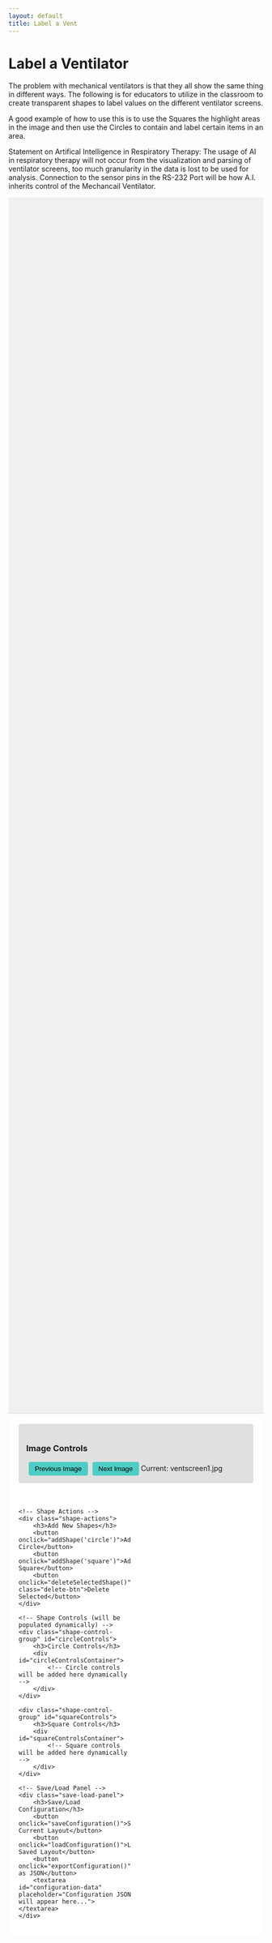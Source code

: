 ```yaml
---
layout: default
title: Label a Vent
---
```


<style>
    .shape-container {
        margin: 0;
        overflow: hidden;
        height: 60vh;
        position: relative;
        background: url('ventscreen1.jpg') no-repeat center center;
        background-size: contain;
        background-color: #f0f0f0;
        cursor: grab;
    }

    .shape {
        position: absolute;
        cursor: grab;
        user-select: none;
    }

    .shape-label {
        position: absolute;
        background-color: white;
        color: black;
        padding: 2px 6px;
        border-radius: 3px;
        font-family: Arial, sans-serif;
        font-weight: bold;
        white-space: nowrap;
        transform: translateX(-50%);
        left: 50%;
        top: -25px;
        pointer-events: none;
        z-index: 10;
        border: 1px solid #ddd;
    }

    .circle {
        border: 4px solid #FF6B6B;
        border-radius: 50%;
        background-color: transparent;
    }

    .square {
        border: 4px solid #4ECDC4;
        background-color: transparent;
    }

    .controls-panel {
        padding: 20px;
        background: white;
        border-top: 1px solid #ddd;
        display: grid;
        grid-template-columns: repeat(2, 1fr);
        gap: 20px;
    }

    .shape-control-group {
        background: #f8f8f8;
        padding: 15px;
        border-radius: 5px;
    }

    .control-row {
        margin: 10px 0;
        display: flex;
        align-items: center;
    }

    label {
        min-width: 100px;
        display: inline-block;
    }

    input[type="text"], input[type="range"] {
        margin-right: 10px;
    }

    input[type="range"] {
        flex-grow: 1;
    }

    button {
        padding: 6px 12px;
        background: #4ECDC4;
        border: none;
        border-radius: 4px;
        cursor: pointer;
        margin-left: 5px;
    }

    .save-load-panel {
        grid-column: span 2;
        padding: 15px;
        background: #e8f4f8;
        border-radius: 5px;
    }

    textarea {
        width: 100%;
        height: 100px;
        margin-top: 10px;
        font-family: monospace;
    }
    
    .shape-actions {
        grid-column: span 2;
        padding: 15px;
        background: #f0f0f0;
        border-radius: 5px;
        margin-bottom: 15px;
    }
    
    .shape-actions h3 {
        margin-top: 0;
    }
    
    .delete-btn {
        background: #FF6B6B;
        color: white;
        margin-left: 10px;
    }

    .resize-handle {
        width: 10px;
        height: 10px;
        background-color: #FFD700;
        border-radius: 50%;
        position: absolute;
        right: -5px;
        bottom: -5px;
        cursor: nwse-resize;
        z-index: 20;
    }
    
    .resize-handle:hover {
        background-color: #FFA500;
    }
        
    .image-controls {
        grid-column: span 2;
        padding: 15px;
        background: #e0e0e0;
        border-radius: 5px;
        margin-bottom: 15px;
    }
</style>
<h1>Label a Ventilator</h1>
<p>The problem with mechanical ventilators is that they all show the same thing in different ways. The following is for educators to utilize in the classroom to create transparent shapes to label values on the different ventilator screens.</p>
<p>A good example of how to use this is to use the Squares the highlight areas in the image and then use the Circles to contain and label certain items in an area.</p>

<p>Statement on Artifical Intelligence in Respiratory Therapy: The usage of AI in respiratory therapy will not occur from the visualization and parsing of ventilator screens, too much granularity in the data is lost to be used for analysis. Connection to the sensor pins in the RS-232 Port will be how A.I. inherits control of the Mechancail Ventilator.</p>

<div class="shape-container" id="shapeContainer">
    <!-- Initial shapes will be added here dynamically -->
</div>

<div class="controls-panel">
    <!-- Image Controls -->
    <div class="image-controls">
        <h3>Image Controls</h3>
        <button onclick="changeImage(-1)">Previous Image</button>
        <button onclick="changeImage(1)">Next Image</button>
        <span id="currentImageDisplay">Current: ventscreen1.jpg</span>
    </div>

    <!-- Shape Actions -->
    <div class="shape-actions">
        <h3>Add New Shapes</h3>
        <button onclick="addShape('circle')">Add Circle</button>
        <button onclick="addShape('square')">Add Square</button>
        <button onclick="deleteSelectedShape()" class="delete-btn">Delete Selected</button>
    </div>

    <!-- Shape Controls (will be populated dynamically) -->
    <div class="shape-control-group" id="circleControls">
        <h3>Circle Controls</h3>
        <div id="circleControlsContainer">
            <!-- Circle controls will be added here dynamically -->
        </div>
    </div>

    <div class="shape-control-group" id="squareControls">
        <h3>Square Controls</h3>
        <div id="squareControlsContainer">
            <!-- Square controls will be added here dynamically -->
        </div>
    </div>

    <!-- Save/Load Panel -->
    <div class="save-load-panel">
        <h3>Save/Load Configuration</h3>
        <button onclick="saveConfiguration()">Save Current Layout</button>
        <button onclick="loadConfiguration()">Load Saved Layout</button>
        <button onclick="exportConfiguration()">Export as JSON</button>
        <textarea id="configuration-data" placeholder="Configuration JSON will appear here..."></textarea>
    </div>
</div>

<script src="/info/js/imagelabeler.js" defer></script>
